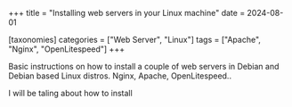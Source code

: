 +++
title = "Installing web servers in your Linux machine"
date = 2024-08-01

[taxonomies]
categories = ["Web Server", "Linux"]
tags = ["Apache", "Nginx", "OpenLitespeed"]
+++

Basic instructions on how to install a couple of web servers in Debian and Debian based Linux distros. Nginx, Apache, OpenLitespeed..

<!-- more -->

I will be taling about how to install 

